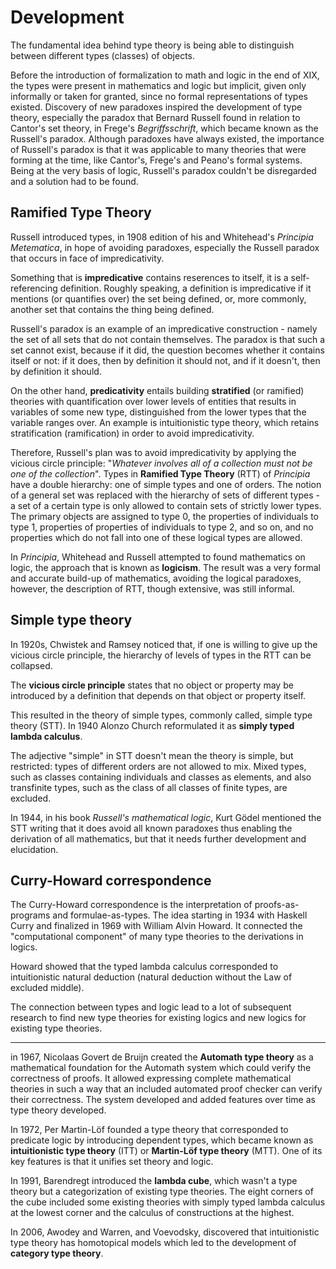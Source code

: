 # Development

The fundamental idea behind type theory is being able to distinguish between different types (classes) of objects.

Before the introduction of formalization to math and logic in the end of XIX, the types were present in mathematics and logic but implicit, given only informally or taken for granted, since no formal representations of types existed. Discovery of new paradoxes inspired the development of type theory, especially the paradox that Bernard Russell found in relation to Cantor's set theory, in Frege's _Begriffsschrift_, which became known as the Russell's paradox. Although paradoxes have always existed, the importance of Russell's paradox is that it was applicable to many theories that were forming at the time, like Cantor's, Frege's and Peano's formal systems. Being at the very basis of logic, Russell's paradox couldn't be disregarded and a solution had to be found.


## Ramified Type Theory
Russell introduced types, in 1908 edition of his and Whitehead's _Principia Metematica_, in hope of avoiding paradoxes, especially the Russell paradox that occurs in face of impredicativity.

Something that is **impredicative** contains reserences to itself, it is a self-referencing definition. Roughly speaking, a definition is impredicative if it mentions (or quantifies over) the set being defined, or, more commonly, another set that contains the thing being defined.

Russell's paradox is an example of an impredicative construction - namely the set of all sets that do not contain themselves. The paradox is that such a set cannot exist, because if it did, the question becomes whether it contains itself or not: if it does, then by definition it should not, and if it doesn't, then by definition it should.

On the other hand, **predicativity** entails building **stratified** (or ramified) theories with quantification over lower levels of entities that results in variables of some new type, distinguished from the lower types that the variable ranges over. An example is intuitionistic type theory, which retains stratification (ramification) in order to avoid impredicativity.

Therefore, Russell's plan was to avoid impredicativity by applying the vicious circle principle: "_Whatever involves all of a collection must not be one of the collection_". Types in **Ramified Type Theory** (RTT) of _Principia_ have a double hierarchy: one of simple types and one of orders. The notion of a general set was replaced with the hierarchy of sets of different types - a set of a certain type is only allowed to contain sets of strictly lower types. The primary objects are assigned to type 0, the properties of individuals to type 1, properties of properties of individuals to type 2, and so on, and no properties which do not fall into one of these logical types are allowed.

In _Principia_, Whitehead and Russell attempted to found mathematics on logic, the approach that is known as **logicism**. The result was a very formal and accurate build-up of mathematics, avoiding the logical paradoxes, however, the description of RTT, though extensive, was still informal.


## Simple type theory
In 1920s, Chwistek and Ramsey noticed that, if one is willing to give up the vicious circle principle, the hierarchy of levels of types in the RTT can be collapsed. 

The **vicious circle principle** states that no object or property may be introduced by a definition that depends on that object or property itself.

This resulted in the theory of simple types, commonly called, simple type theory (STT). In 1940 Alonzo Church reformulated it as **simply typed lambda calculus**.

The adjective "simple" in STT doesn't mean the theory is simple, but restricted: types of different orders are not allowed to mix. Mixed types, such as classes containing individuals and classes as elements, and also transfinite types, such as the class of all classes of finite types, are excluded.

In 1944, in his book _Russell's mathematical logic_, Kurt Gödel mentioned the STT writing that it does avoid all known paradoxes thus enabling the derivation of all mathematics, but that it needs further development and elucidation.


## Curry-Howard correspondence
The Curry-Howard correspondence is the interpretation of proofs-as-programs and formulae-as-types. The idea starting in 1934 with Haskell Curry and finalized in 1969 with William Alvin Howard. It connected the "computational component" of many type theories to the derivations in logics.

Howard showed that the typed lambda calculus corresponded to intuitionistic natural deduction (natural deduction without the Law of excluded middle).

The connection between types and logic lead to a lot of subsequent research to find new type theories for existing logics and new logics for existing type theories.

---

in 1967, Nicolaas Govert de Bruijn created the **Automath type theory** as a mathematical foundation for the Automath system which could verify the correctness of proofs. It allowed expressing complete mathematical theories in such a way that an included automated proof checker can verify their correctness. The system developed and added features over time as type theory developed.

In 1972, Per Martin-Löf founded a type theory that corresponded to predicate logic by introducing dependent types, which became known as **intuitionistic type theory** (ITT) or **Martin-Löf type theory** (MTT). One of its key features is that it unifies set theory and logic.

In 1991, Barendregt introduced the **lambda cube**, which wasn't a type theory but a categorization of existing type theories. The eight corners of the cube included some existing theories with simply typed lambda calculus at the lowest corner and the calculus of constructions at the highest.

In 2006, Awodey and Warren, and Voevodsky, discovered that intuitionistic type theory has homotopical models which led to the development of **category type theory**.
